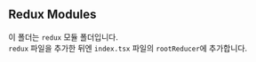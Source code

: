 ## Redux Modules

이 폴더는 `redux` 모듈 폴더입니다.  
`redux` 파일을 추가한 뒤엔 `index.tsx` 파일의 `rootReducer`에 추가합니다.

